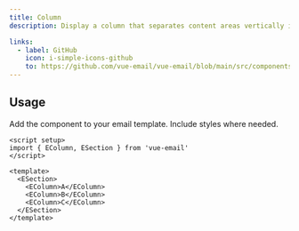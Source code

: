 ```yaml
---
title: Column
description: Display a column that separates content areas vertically in your email.

links:
  - label: GitHub
    icon: i-simple-icons-github
    to: https://github.com/vue-email/vue-email/blob/main/src/components/EColumn.vue
---
```


## Usage
Add the component to your email template. Include styles where needed.

```vue
<script setup>
import { EColumn, ESection } from 'vue-email'
</script>

<template>
  <ESection>
    <EColumn>A</EColumn>
    <EColumn>B</EColumn>
    <EColumn>C</EColumn>
  </ESection>
</template>
```
